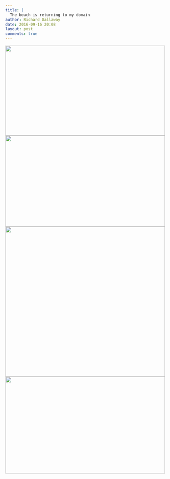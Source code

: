 ```yaml
---
title: |
  The beach is returning to my domain
author: Richard Dallaway
date: 2016-09-16 20:08
layout: post
comments: true
---
```


<div><a href="http://static.skitters.dallaway.com/tp_img_20160916_180312_29686206346_o.jpg"><img src="http://static.skitters.dallaway.com/tp_thumb_img_20160916_180312_29686206346_o.jpg" width="500" height="281"/></a></div><div><a href="http://static.skitters.dallaway.com/tp_img_20160916_180416_29721579095_o.jpg"><img src="http://static.skitters.dallaway.com/tp_thumb_img_20160916_180416_29721579095_o.jpg" width="500" height="285"/></a></div><div><a href="http://static.skitters.dallaway.com/tp_img_20160916_180430_29094921534_o.jpg"><img src="http://static.skitters.dallaway.com/tp_thumb_img_20160916_180430_29094921534_o.jpg" width="500" height="469"/></a></div><div><a href="http://static.skitters.dallaway.com/tp_img_20160916_180533_29721605185_o.jpg"><img src="http://static.skitters.dallaway.com/tp_thumb_img_20160916_180533_29721605185_o.jpg" width="500" height="303"/></a></div>
      
